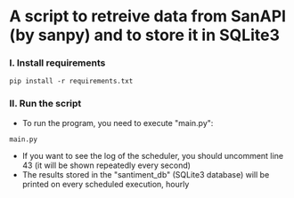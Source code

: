 # A script to retreive data from SanAPI (by sanpy) and to store it in SQLite3

  
### I. Install requirements ###
```shell
pip install -r requirements.txt
```

### II. Run the script ###

* To run the program, you need to execute "main.py":

```shell
main.py
```

* If you want to see the log of the scheduler, you should uncomment line 43 (it will be shown repeatedly every second)
* The results stored in the "santiment_db" (SQLite3 database) will be printed on every scheduled execution, hourly
